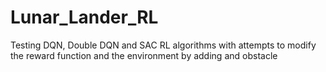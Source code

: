 # Lunar_Lander_RL
Testing DQN, Double DQN and SAC RL algorithms with attempts to modify the reward function and the environment by adding and obstacle
